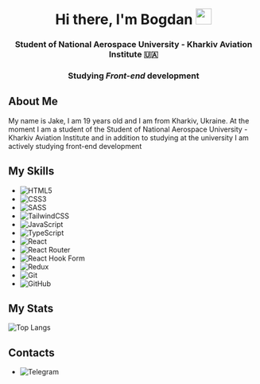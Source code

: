 <h1 align="center">Hi there, I'm Bogdan
  <img src="https://github.com/blackcater/blackcater/raw/main/images/Hi.gif" height="32"/>
</h1>
<h3 align="center">Student of National Aerospace University - Kharkiv Aviation Institute 🇺🇦</h3>
<h3 align="center">Studying <b><i>Front-end</i></b> development</h3>

<h2>About Me</h2>
<p>
  My name is Jake, I am 19 years old and I am from Kharkiv, Ukraine. At the moment I am a student of the Student of National Aerospace University - Kharkiv Aviation Institute and in addition to studying at the university I am actively studying front-end development
</p>

<h2>My Skills</h2>

* ![HTML5](https://img.shields.io/badge/html5-%23E34F26.svg?style=for-the-badge&logo=html5&logoColor=white)
* ![CSS3](https://img.shields.io/badge/css3-%231572B6.svg?style=for-the-badge&logo=css3&logoColor=white)
* ![SASS](https://img.shields.io/badge/SASS-hotpink.svg?style=for-the-badge&logo=SASS&logoColor=white)
* ![TailwindCSS](https://img.shields.io/badge/tailwindcss-%2338B2AC.svg?style=for-the-badge&logo=tailwind-css&logoColor=white)
* ![JavaScript](https://img.shields.io/badge/javascript-%23323330.svg?style=for-the-badge&logo=javascript&logoColor=%23F7DF1E)
* ![TypeScript](https://img.shields.io/badge/typescript-%23007ACC.svg?style=for-the-badge&logo=typescript&logoColor=white)
* ![React](https://img.shields.io/badge/react-%2320232a.svg?style=for-the-badge&logo=react&logoColor=%2361DAFB)
* ![React Router](https://img.shields.io/badge/React_Router-CA4245?style=for-the-badge&logo=react-router&logoColor=white)
* ![React Hook Form](https://img.shields.io/badge/React%20Hook%20Form-%23EC5990.svg?style=for-the-badge&logo=reacthookform&logoColor=white)
* ![Redux](https://img.shields.io/badge/redux-%23593d88.svg?style=for-the-badge&logo=redux&logoColor=white)
* ![Git](https://img.shields.io/badge/git-%23F05033.svg?style=for-the-badge&logo=git&logoColor=white)
* ![GitHub](https://img.shields.io/badge/github-%23121011.svg?style=for-the-badge&logo=github&logoColor=white)

<h2>My Stats</h2>

![Top Langs](https://github-readme-stats.vercel.app/api/top-langs/?username=TeeSSkooo)

<h2>Contacts</h2>

* ![Telegram](https://img.shields.io/badge/Telegram-2CA5E0?style=for-the-badge&logo=telegram&logoColor=white) 
